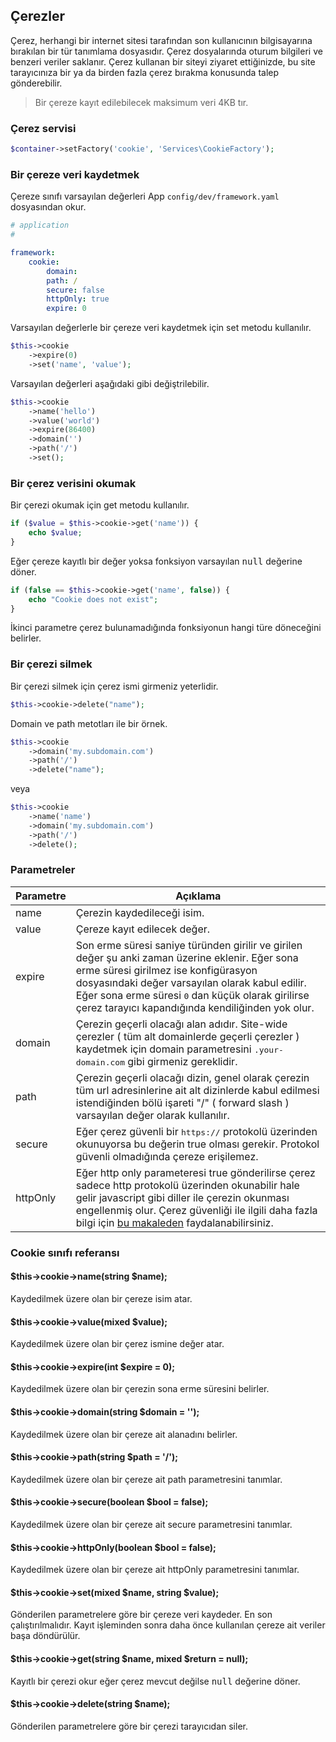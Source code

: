
## Çerezler

Çerez, herhangi bir internet sitesi tarafından son kullanıcının bilgisayarına bırakılan bir tür tanımlama dosyasıdır. Çerez dosyalarında oturum bilgileri ve benzeri veriler saklanır. Çerez kullanan bir siteyi ziyaret ettiğinizde, bu site tarayıcınıza bir ya da birden fazla çerez bırakma konusunda talep gönderebilir.

> Bir çereze kayıt edilebilecek maksimum veri 4KB tır.

### Çerez servisi

```php
$container->setFactory('cookie', 'Services\CookieFactory');
```

### Bir çereze veri kaydetmek

Çereze sınıfı varsayılan değerleri App `config/dev/framework.yaml` dosyasından okur.

```yaml
# application
#    

framework:
    cookie:
        domain:
        path: /
        secure: false
        httpOnly: true
        expire: 0
```

Varsayılan değerlerle bir çereze veri kaydetmek için set metodu kullanılır.

```php
$this->cookie
    ->expire(0)
    ->set('name', 'value'); 
```

Varsayılan değerleri aşağıdaki gibi değiştrilebilir.

```php
$this->cookie
    ->name('hello')
    ->value('world')
    ->expire(86400)
    ->domain('')
    ->path('/')
    ->set();
```

### Bir çerez verisini okumak

Bir çerezi okumak için get metodu kullanılır.

```php
if ($value = $this->cookie->get('name')) {
	echo $value;
}
```

Eğer çereze kayıtlı bir değer yoksa fonksiyon varsayılan <kbd>null</kbd> değerine döner.


```php
if (false == $this->cookie->get('name', false)) {
    echo "Cookie does not exist";
}
```

İkinci parametre çerez bulunamadığında fonksiyonun hangi türe döneceğini belirler.

### Bir çerezi silmek

Bir çerezi silmek için çerez ismi girmeniz yeterlidir.

```php
$this->cookie->delete("name");
```

Domain ve path metotları ile bir örnek.

```php
$this->cookie
	->domain('my.subdomain.com')
	->path('/')
	->delete("name");
```

veya

```php
$this->cookie
	->name('name')
	->domain('my.subdomain.com')
	->path('/')
	->delete();
```

### Parametreler

<table>
    <thead>
        <tr>
            <th>Parametre</th>
            <th>Açıklama</th>
        </tr>
    </thead>
    <tbody>
        <tr>
            <td>name</td>
            <td>Çerezin kaydedileceği isim.</td>
        </tr>
        <tr>
            <td>value</td>
            <td>Çereze kayıt edilecek değer.</td>
        </tr>
        <tr>
            <td>expire</td>
            <td>Son erme süresi saniye türünden girilir ve girilen değer şu anki zaman üzerine eklenir. Eğer sona erme süresi girilmez ise konfigürasyon dosyasındaki değer varsayılan olarak kabul edilir. Eğer sona erme süresi <kbd>0</kbd> dan küçük olarak girilirse çerez tarayıcı kapandığında kendiliğinden yok olur.</td>
        </tr>
        <tr>
            <td>domain</td>
            <td>Çerezin geçerli olacağı alan adıdır. Site-wide çerezler ( tüm alt domainlerde geçerli çerezler ) kaydetmek için domain parametresini <kbd>.your-domain.com</kbd> gibi girmeniz gereklidir.</td>
        </tr>
        <tr>
            <td>path</td>
            <td>Çerezin geçerli olacağı dizin, genel olarak çerezin tüm url adresinlerine ait alt dizinlerde kabul edilmesi istendiğinden bölü işareti "/" ( forward slash ) varsayılan değer olarak kullanılır.</td>
        </tr>
        <tr>
            <td>secure</td>
            <td>Eğer çerez güvenli bir <kbd>https://</kbd> protokolü üzerinden okunuyorsa bu değerin true olması gerekir. Protokol güvenli olmadığında çereze erişilemez.</td>
        </tr>
        <tr>
            <td>httpOnly</td>
            <td>Eğer http only parameteresi true gönderilirse çerez sadece http protokolü üzerinden okunabilir hale gelir javascript gibi diller ile çerezin okunması engellenmiş olur. Çerez güvenliği ile ilgili daha fazla bilgi için <a href="http://resources.infosecinstitute.com/securing-cookies-httponly-secure-flags/" target="_blank">bu makaleden</a> faydalanabilirsiniz.</td>
        </tr>
        </tbody>
</table>


### Cookie sınıfı referansı

#### $this->cookie->name(string $name);

Kaydedilmek üzere olan bir çereze isim atar.

#### $this->cookie->value(mixed $value);

Kaydedilmek üzere olan bir çerez ismine değer atar.

#### $this->cookie->expire(int $expire = 0);

Kaydedilmek üzere olan bir çerezin sona erme süresini belirler.

#### $this->cookie->domain(string $domain = '');

Kaydedilmek üzere olan bir çereze ait alanadını belirler.

#### $this->cookie->path(string $path = '/');

Kaydedilmek üzere olan bir çereze ait path parametresini tanımlar.

#### $this->cookie->secure(boolean $bool = false);

Kaydedilmek üzere olan bir çereze ait secure parametresini tanımlar.

#### $this->cookie->httpOnly(boolean $bool = false);

Kaydedilmek üzere olan bir çereze ait httpOnly parametresini tanımlar.

#### $this->cookie->set(mixed $name, string $value);

Gönderilen parametrelere göre bir çereze veri kaydeder. En son çalıştırılmalıdır. Kayıt işleminden sonra daha önce kullanılan çereze ait veriler başa döndürülür.

#### $this->cookie->get(string $name, mixed $return = null);

Kayıtlı bir çerezi okur eğer çerez mevcut değilse <kbd>null</kbd> değerine döner.

#### $this->cookie->delete(string $name);

Gönderilen parametrelere göre bir çerezi tarayıcıdan siler.